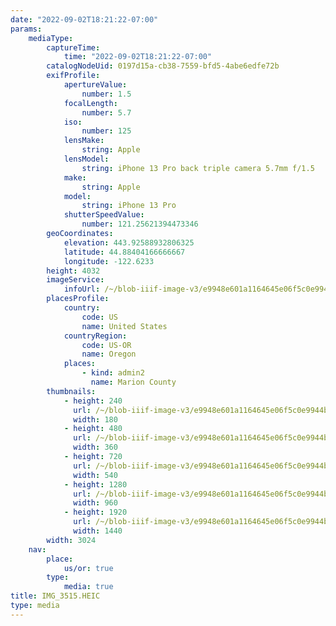 ```yaml
---
date: "2022-09-02T18:21:22-07:00"
params:
    mediaType:
        captureTime:
            time: "2022-09-02T18:21:22-07:00"
        catalogNodeUid: 0197d15a-cb38-7559-bfd5-4abe6edfe72b
        exifProfile:
            apertureValue:
                number: 1.5
            focalLength:
                number: 5.7
            iso:
                number: 125
            lensMake:
                string: Apple
            lensModel:
                string: iPhone 13 Pro back triple camera 5.7mm f/1.5
            make:
                string: Apple
            model:
                string: iPhone 13 Pro
            shutterSpeedValue:
                number: 121.25621394473346
        geoCoordinates:
            elevation: 443.92588932806325
            latitude: 44.88404166666667
            longitude: -122.6233
        height: 4032
        imageService:
            infoUrl: /~/blob-iiif-image-v3/e9948e601a1164645e06f5c0e9944bbb24cc3221d2544dfb810e38704e5287ee/info.json
        placesProfile:
            country:
                code: US
                name: United States
            countryRegion:
                code: US-OR
                name: Oregon
            places:
                - kind: admin2
                  name: Marion County
        thumbnails:
            - height: 240
              url: /~/blob-iiif-image-v3/e9948e601a1164645e06f5c0e9944bbb24cc3221d2544dfb810e38704e5287ee/full/180%2C240/0/default.jpg
              width: 180
            - height: 480
              url: /~/blob-iiif-image-v3/e9948e601a1164645e06f5c0e9944bbb24cc3221d2544dfb810e38704e5287ee/full/360%2C480/0/default.jpg
              width: 360
            - height: 720
              url: /~/blob-iiif-image-v3/e9948e601a1164645e06f5c0e9944bbb24cc3221d2544dfb810e38704e5287ee/full/540%2C720/0/default.jpg
              width: 540
            - height: 1280
              url: /~/blob-iiif-image-v3/e9948e601a1164645e06f5c0e9944bbb24cc3221d2544dfb810e38704e5287ee/full/960%2C1280/0/default.jpg
              width: 960
            - height: 1920
              url: /~/blob-iiif-image-v3/e9948e601a1164645e06f5c0e9944bbb24cc3221d2544dfb810e38704e5287ee/full/1440%2C1920/0/default.jpg
              width: 1440
        width: 3024
    nav:
        place:
            us/or: true
        type:
            media: true
title: IMG_3515.HEIC
type: media
---
```

